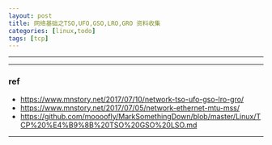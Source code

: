 ```yaml
---
layout: post
title: 网络基础之TSO,UFO,GSO,LRO,GRO 资料收集
categories: [linux,todo]
tags: [tcp]
---
```



---

 

---


### ref

- https://www.mnstory.net/2017/07/10/network-tso-ufo-gso-lro-gro/
- https://www.mnstory.net/2017/07/05/network-ethernet-mtu-mss/
- https://github.com/moooofly/MarkSomethingDown/blob/master/Linux/TCP%20%E4%B9%8B%20TSO%20GSO%20LSO.md



---

